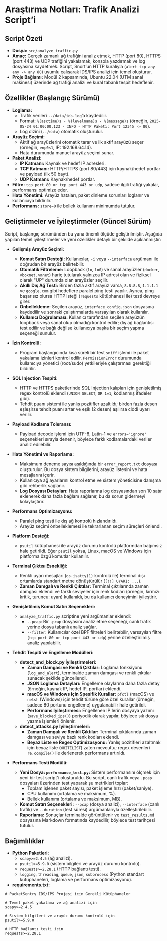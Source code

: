 # Araştırma Notları: Trafik Analizi Script’i

## Script Özeti
- **Dosya:** `src/analyze_traffic.py`
- **Amaç:** Gerçek zamanlı ağ trafiğini analiz etmek, HTTP (port 80), HTTPS (port 443) ve UDP trafiğini yakalamak, konsola yazdırmak ve log dosyasına kaydetmek. Script, Snort’un HTTP kuralıyla (`alert tcp any any -> any 80`) uyumlu çalışarak IDS/IPS analizi için temel oluşturur.
- **Proje Bağlamı:** Modül 2 kapsamında, Ubuntu 22.04 (UTM sanal makinesi) üzerinde ağ trafiği analizi ve kural tabanlı tespit hedeflenir.

## Özellikler (Başlangıç Sürümü)
- **Loglama:**
  - Trafik verileri `../data/ids.log`’a kaydedilir.
  - Format: `%(asctime)s - %(levelname)s - %(message)s` (örneğin, `2025-05-24 01:00:00,123 - INFO - HTTP Paketi: Port 12345 -> 80`).
  - Log dizini (`../data`) otomatik oluşturulur.
- **Arayüz Seçimi:**
  - Aktif ağ arayüzlerini otomatik tarar ve ilk aktif arayüzü seçer (örneğin, `enp0s1`, IP: 192.168.64.14).
  - Hata durumunda manuel arayüz seçimi sunar.
- **Paket Analizi:**
  - **IP Katmanı:** Kaynak ve hedef IP adresleri.
  - **TCP Katmanı:** HTTP/HTTPS (port 80/443) için kaynak/hedef portlar ve payload (ilk 50 bayt).
  - **UDP Katmanı:** Kaynak/hedef portlar.
- **Filtre:** `tcp port 80 or tcp port 443 or udp`, sadece ilgili trafiği yakalar, performansı optimize eder.
- **Hata Yönetimi:** Arayüz hataları, paket dinleme sorunları loglanır ve kullanıcıya bildirilir.
- **Performans:** `store=0` ile bellek kullanımı minimumda tutulur.

## Geliştirmeler ve İyileştirmeler (Güncel Sürüm)
Script, başlangıç sürümünden bu yana önemli ölçüde geliştirilmiştir. Aşağıda yapılan temel iyileştirmeler ve yeni özellikler detaylı bir şekilde açıklanmıştır:

- **Gelişmiş Arayüz Seçimi:**
  - **Komut Satırı Desteği:** Kullanıcılar, `-i` veya `--interface` argümanı ile doğrudan bir arayüz belirtebilir.
  - **Otomatik Filtreleme:** Loopback (`lo`, `lo0`) ve sanal arayüzler (`docker`, `vboxnet`, `vmnet`) hariç tutularak yalnızca IP adresi olan ve fiziksel olarak "UP" durumda olan arayüzler seçilir.
  - **Akıllı Dış Ağ Testi:** Birden fazla aktif arayüz varsa, `8.8.8.8`, `1.1.1.1` ve `google.com` gibi hedeflere paralel ping testi yapılır. Ayrıca, ping başarısız olursa HTTP isteği (`requests` kütüphanesi ile) testi devreye girer.
  - **Önbellekleme:** Seçilen arayüz, `interface_config.json` dosyasına kaydedilir ve sonraki çalıştırmalarda varsayılan olarak kullanılır.
  - **Kullanıcı Doğrulaması:** Kullanıcı tarafından seçilen arayüzün loopback veya sanal olup olmadığı kontrol edilir; dış ağ bağlantısı test edilir ve bağlı değilse kullanıcıya başka bir seçim yapma seçeneği sunulur.

- **İzin Kontrolü:**
  - Program başlangıcında kısa süreli bir test `sniff` işlemi ile paket yakalama izinleri kontrol edilir. `PermissionError` durumunda kullanıcıya yönetici (root/sudo) yetkileriyle çalıştırması gerektiği bildirilir.

- **SQL Injection Tespiti:**
  - HTTP ve HTTPS paketlerinde SQL Injection kalıpları için genişletilmiş regex kontrolü eklendi (`UNION SELECT`, `OR 1=1`, kodlanmış ifadeler gibi).
  - Tehdit puanı sistemi ile yanlış pozitifler azaltıldı; birden fazla desen eşleşirse tehdit puanı artar ve eşik (2 desen) aşılırsa ciddi uyarı verilir.

- **Payload Kodlama Toleransı:**
  - Payload decode işlemi için UTF-8, Latin-1 ve `errors='ignore'` seçenekleri sırayla denenir, böylece farklı kodlamalardaki veriler analiz edilebilir.

- **Hata Yönetimi ve Raporlama:**
  - Maksimum deneme sayısı aşıldığında bir `error_report.txt` dosyası oluşturulur. Bu dosya sistem bilgilerini, arayüz listesini ve hata mesajlarını içerir.
  - Kullanıcıya ağ ayarlarını kontrol etme ve sistem yöneticisine danışma gibi rehberlik sağlanır.
  - **Log Dosyası Detayları:** Hata raporlarına log dosyasından son 10 satır eklenerek daha fazla bağlam sağlanır, bu da sorun gidermeyi kolaylaştırır.

- **Performans Optimizasyonu:**
  - Paralel ping testi ile dış ağ kontrolü hızlandırıldı.
  - Arayüz seçimi önbelleklemesi ile tekrarlanan seçim süreçleri önlendi.

- **Platform Desteği:**
  - `psutil` kütüphanesi ile arayüz durumu kontrolü platformdan bağımsız hale getirildi. Eğer `psutil` yoksa, Linux, macOS ve Windows için platforma özgü komutlar kullanılır.

- **Terminal Çıktısı Esnekliği:**
  - Renkli uyarı mesajları (`os.isatty(1)` kontrolü ile) terminal dışı ortamlarda standart metne dönüştürülür (`[!!] UYARI: ...`).
  - **Zaman Damgalı ve Renkli Çıktılar:** Terminal çıktılarında zaman damgası eklendi ve farklı seviyeler için renk kodları (örneğin, kırmızı: kritik, turuncu: uyarı) kullanıldı, bu da kullanıcı deneyimini iyileştirir.

- **Genişletilmiş Komut Satırı Seçenekleri:**
  - `analyze_traffic.py` scriptine yeni argümanlar eklendi:
    - `--pcap`: Bir `.pcap` dosyasını analiz etme seçeneği, canlı trafik yerine dosya tabanlı analiz sağlar.
    - `--filter`: Kullanıcılar özel BPF filtreleri belirtebilir, varsayılan filtre (`tcp port 80 or tcp port 443 or udp`) yerine özelleştirilmiş analiz yapılabilir.

- **Tehdit Tespiti ve Engelleme Modülleri:**
  - **detect_and_block.py İyileştirmeleri:**
    - **Zaman Damgası ve Renkli Çıktılar:** Loglama fonksiyonu (`log_and_alert`), terminalde zaman damgası ve renkli çıktılar sunacak şekilde güncellendi.
    - **JSON Loglama Detayları:** Engelleme olaylarına daha fazla detay (örneğin, kaynak IP, hedef IP, portlar) eklendi.
    - **macOS ve Windows için Spesifik Kurallar:** `pfctl` (macOS) ve `netsh` (Windows) için tehdit türüne göre özel kurallar (örneğin, sadece 80 portunu engelleme) uygulanabilir hale getirildi.
    - **Performans İyileştirmesi:** Engellenen IP'lerin dosyaya yazımı (`save_blocked_ips()`) periyodik olarak yapılır, böylece sık dosya yazma işlemleri önlenir.
  - **detect_attacks.py İyileştirmeleri:**
    - **Zaman Damgalı ve Renkli Çıktılar:** Terminal çıktılarında zaman damgası ve seviye bazlı renk kodları eklendi.
    - **Beyaz Liste ve Regex Optimizasyonu:** Yanlış pozitifleri azaltmak için beyaz liste (`WHITELIST`) zaten mevcuttu; regex desenleri `re.compile()` ile derlenerek performans artırıldı.

- **Performans Testi Modülü:**
  - **Yeni Dosya: `performance_test.py`:** Sistem performansını ölçmek için yeni bir test script'i oluşturuldu. Bu script, canlı trafik veya `.pcap` dosyaları üzerinden test yaparak şu metrikleri toplar:
    - Toplam işlenen paket sayısı, paket işleme hızı (paket/saniye).
    - CPU kullanımı (ortalama ve maksimum, %).
    - Bellek kullanımı (ortalama ve maksimum, MB).
  - **Komut Satırı Seçenekleri:** `--pcap` (dosya analizi), `--interface` (canlı trafik) ve `--duration` (test süresi) argümanlarıyla özelleştirilebilir.
  - **Raporlama:** Sonuçlar terminalde görüntülenir ve `test_results.md` dosyasına Markdown formatında kaydedilir, böylece test tarihçesi tutulur.

## Bağımlılıklar
- **Python Paketleri:**
  - `scapy>=2.4.5` (ağ analizi).
  - `psutil>=5.9.0` (sistem bilgileri ve arayüz durumu kontrolü).
  - `requests>=2.28.1` (HTTP bağlantı testi).
  - `logging`, `threading`, `queue`, `json`, `subprocess` (Python standart kütüphaneleri, loglama ve performans optimizasyonu).
- **requirements.txt:**
```
# PacketSentry IDS/IPS Projesi için Gerekli Kütüphaneler

# Temel paket yakalama ve ağ analizi için
scapy>=2.4.5

# Sistem bilgileri ve arayüz durumu kontrolü için
psutil>=5.9.0

# HTTP bağlantı testi için
requests>=2.28.1
```
